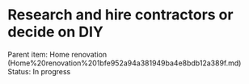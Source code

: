 # Research and hire contractors or decide on DIY

Parent item: Home renovation (Home%20renovation%201bfe952a94a381949ba4e8bdb12a389f.md)
Status: In progress